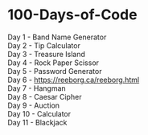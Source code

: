 # 100-Days-of-Code

Day 1 - Band Name Generator\
Day 2 - Tip Calculator\
Day 3 - Treasure Island\
Day 4 - Rock Paper Scissor\
Day 5 - Password Generator\
Day 6 - https://reeborg.ca/reeborg.html \
Day 7 - Hangman\
Day 8 - Caesar Cipher\
Day 9 - Auction\
Day 10 - Calculator\
Day 11 - Blackjack